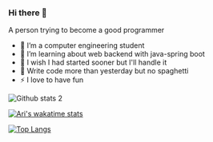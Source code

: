 ### Hi there 👋


A person trying to become a good programmer

- 🔭 I’m a  computer engineering student
- 🌱 I’m learning about web backend with java-spring boot
- 🤔 I wish I had started sooner but I'll handle it
- 🥅 Write code more than yesterday but no spaghetti
- ⚡ I love to have fun 


![Github stats 2](https://github-readme-stats.vercel.app/api?username=esraaaa-dev&show_icons=true&theme=radical)



[![Ari's wakatime stats](https://github-readme-stats.vercel.app/api/wakatime?username=Ari)](https://github.com/esraaaa-dev/github-readme-stats)



[![Top Langs](https://github-readme-stats.vercel.app/api/top-langs/?username=esraaaa-dev&layout=compact)](https://github.com/esraaaa-dev/github-readme-stats)






